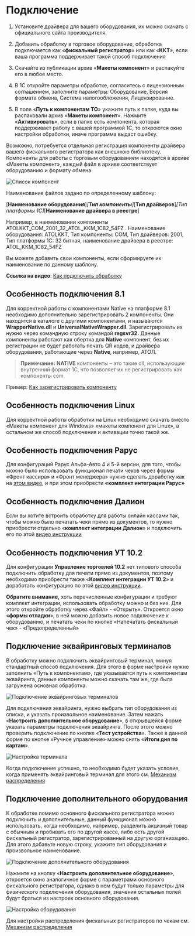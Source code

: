 # Подключение #

1. Установите драйвера для вашего оборудования, их можно скачать с официального
    сайта производителя.

2. Добавить обработку в торговое оборудование, обработка подключается как
    «**фискальный регистратор**» или как «**ККТ**», если ваша программа
    поддерживает такой способ подключения

3. Скачайте из публикации архив «**Макеты компонент**» и распакуйте его в любое
    место.

4. В 1С откройте параметры обработке, согласитесь с лицензионным соглашением,
    заполните параметры: Оборудование, Версия формата обмена, Система
    налогообложения, Лицензирование.

5. В поле «**Путь к компонентам ТО**» укажите путь к папке, куда вы распаковали
    архив «**Макеты компонент**». Нажмите «**Активировать**», если в папке есть
    компонента, которая поддерживает работу с вашей программой 1С, то откроются
    окно настройки обработки, иначе программа выдаст ошибку.

Возможно, потребуется отдельная регистрация компоненты драйвера вашего
фискального регистратора как внешнюю библиотеку. Компоненты для работы с
торговым оборудованием находятся в архиве «Макеты компонент», каждый файл в
архиве соответствует оборудованию и формату обмена.

![Список компонент](media/a4f81273197e863769055ad8ba72b479.png)

Наименование файлов задано по определенному шаблону:

[**Наименование оборудования**]*[***Тип компоненты***]*[**Тип драйверов**]*[Тип
платформы 1С]*[**Наименование драйвера в реестре**]

Например, в наименовании компоненты ATOLKKT_COM_2001_32_ATOL_KKM_1C82_54FZ .
Наименование оборудования: ATOLKKT, Тип компоненты: COM, Тип драйверов: 2001,
Тип платформы 1С: 32 битная, наименование драйвера в реестре: ATOL_KKM_1C82_54FZ

Вы можете добавить свои компоненты, если сформируете их наименование по данному
шаблону.

**Ссылка на видео**: [Как подключить обработку](https://www.youtube.com/watch?v=i_1eexDzheM)

## Особенность подключения 8.1 ##

Для корректной работы с компонентами Native на платформе 8.1 необходимо дополнительно зарегистрировать 2 компоненты. Они находятся в каталоге с другими
компонентами, и называются **WrapperNative.dll** и
**UniversalNativeWrapper.dll**. Зарегистрировать их нужно через командную строку командой **regsvr32.** Данные компоненты работают как обертка для **Native** компонент, без их регистрации не будет работать печать QR кодов, и драйвера оборудования, работающие через **Native**, например, АТОЛ.

> **Примечание:**
> **NATIVE** компоненты – это такие dll, использующие внутренний формат 1С, что позволяет их не регистрировать как компоненты com

Пример: [Как зарегистрировать компоненту](http://fb.ru/article/290527/kak-zaregistrirovat-dll-tri-sposoba)

## Особенность подключения Linux ##

Для корректной работы обработки на Linux необходимо скачать вместо «Макеты компонент для Windows» «макеты компонент для Linux», в остальном же способ подключения и активации точно такой же.

## Особенность подключения Рарус ##

Для конфигураций Рарус Альфа-Авто 4 и 5-й версии, для того, чтобы можно было
использовать функционал печати чеков через формы «Фронт кассира» и «Фронт
менеджера» нужно сделать доработку как на [этом видео](https://www.youtube.com/watch?v=KY9TM6lczlA), и при этом приобрести **«комплект интеграции Рарус»**

## Особенность подключения Далион ##

Если вы хотите встроить обработку для работы онлайн кассами так, чтобы можно
было печатать чеки прямо из документов, то нужно приобрести отдельно «**комплект интеграции Далион**» и подключить его по этой [видео инструкции](https://www.youtube.com/watch?v=1iRL_sfTyyE)

## Особенность подключения УТ 10.2 ##

Для конфигурации **Управление торговлей 10.2** нет типового способа подключить обработку для печати прямо из документов, поэтому необходимо приобрести также
«**Комплект интеграции УТ 10.2**» и доработать конфигурацию по этой [видео инструкции](https://www.youtube.com/watch?v=P2aMi6Kd7Tc).

**Обратите внимание,** хоть перечисленные конфигурации и требуют комплект интеграции, использовать обработку можно и без них. Для этого откройте обработку через «Файл» - «Открыть». Откроется окно «**формы отладки**», в ней можно
добавить новое подключение к оборудованию, и печатать чеки по кнопке «Напечатать фискальный чек» - «Предопределенный»

## Подключение эквайринговых терминалов ##

В обработку можно подключить эквайринговый терминал, минуя стандартный способ
подключения. Для этого в форме настройки нужно заполнить «Путь к компонентам»,
где указывается путь к компонентам эквайринга, данные компоненты можно скачать
там же, где была загружена основная обработка.

![Подключение эквайринговых терминалов](media/efd488e7e738f26788512166b13d1984.png)

Для подключения эквайринга, нужно выбрать тип оборудования из списка, и указать произвольное наименование. Затем нажать «**Настроить дополнительное оборудование**», в открывшейся форме указать параметры подключения эквайринга.
После этого можно проверить подключение по кнопке «**Тест устройства**». Также в данной форме по кнопке «Ручное управление» можно снять «**Итоги дня по картам**».

![Настройка терминала](media/a87aa1ac417afbf56f4662d4f19f4382.png)

Когда подключение успешно, то необходимо будет указать условие, когда применять эквайринговый терминал для этого см. [Механизм распределения](#МеханизмРаспределения)

## Подключение дополнительного оборудования ##

К обработке помимо основного фискального регистратора можно подключить и дополнительные, данный функционал можно использовать, когда необходимо, например, разделить акцизный товар с обычным и пробивать его по другой кассе, либо есть другой фискальный регистратор, зарегистрированный на другую организацию. Для этого добавьте новую строку, укажите тип оборудования и произвольное наименование.

![Подключение дополнительного оборудования](media/080a3ac115704a82a459500777c5c91c.png)

Нажмите на кнопку «**Настроить дополнительное оборудование**», откроется окно аналогичное форме с параметрами основного фискального регистратора, однако в нем будут только параметры для физического подключения оборудования, значения остальных полей будут браться из настроек основного оборудования.

![Настройка оборудования](media/574aba78be1048dad6bf6159446f0007.png)

Для настройки распределения фискальных регистраторов по чекам см. [Механизм распределения](#МеханизмРаспределения)
